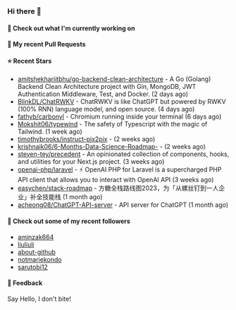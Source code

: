### Hi there 👋

#### 👷 Check out what I'm currently working on

#### 🔨 My recent Pull Requests


#### ⭐ Recent Stars

- [amitshekhariitbhu/go-backend-clean-architecture](https://github.com/amitshekhariitbhu/go-backend-clean-architecture) - A Go (Golang) Backend Clean Architecture project with Gin, MongoDB, JWT Authentication Middleware, Test, and Docker. (2 days ago)
- [BlinkDL/ChatRWKV](https://github.com/BlinkDL/ChatRWKV) - ChatRWKV is like ChatGPT but powered by RWKV (100% RNN) language model, and open source. (4 days ago)
- [fathyb/carbonyl](https://github.com/fathyb/carbonyl) - Chromium running inside your terminal (6 days ago)
- [Mokshit06/typewind](https://github.com/Mokshit06/typewind) - The safety of Typescript with the magic of Tailwind. (1 week ago)
- [timothybrooks/instruct-pix2pix](https://github.com/timothybrooks/instruct-pix2pix) -  (2 weeks ago)
- [krishnaik06/6-Months-Data-Science-Roadmap-](https://github.com/krishnaik06/6-Months-Data-Science-Roadmap-) -  (2 weeks ago)
- [steven-tey/precedent](https://github.com/steven-tey/precedent) - An opinionated collection of components, hooks, and utilities for your Next.js project. (3 weeks ago)
- [openai-php/laravel](https://github.com/openai-php/laravel) - ⚡️ OpenAI PHP for Laravel is a supercharged PHP API client that allows you to interact with OpenAI API (3 weeks ago)
- [easychen/stack-roadmap](https://github.com/easychen/stack-roadmap) - 方糖全栈路线图2023，为「从螺丝钉到一人企业」补全技能栈 (1 month ago)
- [acheong08/ChatGPT-API-server](https://github.com/acheong08/ChatGPT-API-server) - API server for ChatGPT (1 month ago)

#### 👯 Check out some of my recent followers

- [aminzak664](https://github.com/aminzak664)
- [liuliuli](https://github.com/liuliuli)
- [about-github](https://github.com/about-github)
- [notmariekondo](https://github.com/notmariekondo)
- [sarutobi12](https://github.com/sarutobi12)

#### 💬 Feedback

Say Hello, I don't bite!